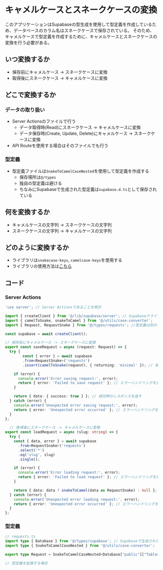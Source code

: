 # キャメルケースとスネークケースの変換
このアプリケーションはSupabaseの型生成を使用して型定義を作成しているため、データベースのカラム名はスネークケースで保存されている。
そのため、キャメルケースで型定義を作成するために、キャメルケースとスネークケースの変換を行う必要がある。

## いつ変換するか

- 保存前にキャメルケース -> スネークケースに変換
- 取得後にスネークケース -> キャメルケースに変換

## どこで変換するか

### データの取り扱い
- Server Actionsのファイルで行う
    - データ取得時(Read)にスネークケース -> キャメルケースに変換
    - データ保存時(Create, Update, Delete)にキャメルケース -> スネークケースに変換
- API Routeを使用する場合はそのファイルでも行う

### 型定義
- 型定義ファイルは`SnakeToCamelCaseNested`を使用して型定義を作成する
    - 保存場所は`@/types`
    - 独自の型定義は避ける
    - ちなみにSupabaseで生成された型定義は`supabase.d.ts`として保存されている

## 何を変換するか

- キャメルケースの文字列 -> スネークケースの文字列
- スネークケースの文字列 -> キャメルケースの文字列

## どのように変換するか
- ライブラリは`snakecase-keys`, `camelcase-keys`を使用する
- ライブラリの使用方法は[こちら](https://github.com/sindresorhus/snakecase-keys)

## コード

### Server Actions
```ts
'use server'; // Server Actionsであることを明示

import { createClient } from '@/lib/supabase/server'; // Supabaseクライアントの作成関数 (パスは環境に合わせてください)
import { camelToSnake, snakeToCamel } from '@/utils/case-converter';
import { Request, RequestSnake } from '@/types/requests'; //型定義は別のファイルで管理する

const supabase = await createClient();

// 保存前にキャメルケース -> スネークケースに変換
export const saveRequest = async (request: Request) => {
  try {
        const { error } = await supabase
        .from<RequestSnake>('requests')
        .insert(camelToSnake(request), { returning: 'minimal' }); // 保存前にキャメルケース -> スネークケースに変換

    if (error) {
      console.error('Error saving request:', error);
      return { error: 'Failed to save request' }; // エラーハンドリングを実装
    }

    return { data: { success: true } }; // 成功時のレスポンスを返す
  } catch (error) {
    console.error('Unexpected error saving request:', error);
    return { error: 'Unexpected error occurred' }; // エラーハンドリングを実装
  }
};

  // 取得後にスネークケース -> キャメルケースに変換
export const loadRequest = async (slug: string) => {
  try {
    const { data, error } = await supabase
      .from<RequestSnake>('requests')
      .select('*')
      .eq('slug', slug)
      .single();

    if (error) {
      console.error('Error loading request:', error);
      return { error: 'Failed to load request' }; // エラーハンドリングを実装
    }

    return { data: data ? snakeToCamel(data as RequestSnake) : null }; // 取得後にスネークケース -> キャメルケースに変換
  } catch (error) {
    console.error('Unexpected error loading request:', error);
    return { error: 'Unexpected error occurred' }; // エラーハンドリングを実装
  }
};
```

### 型定義
```ts  
// requests.ts
import type { Database } from '@/types/supabase'; // Supabaseで生成された型定義 (パスは環境に合わせてください)
import type { SnakeToCamelCaseNested } from '@/utils/case-converter';

export type Request = SnakeToCamelCaseNested<Database["public"]["Tables"]["requests"]["Row"]>; // アプリケーションで使用する型を定義

// 型定義を拡張する場合

```
